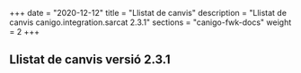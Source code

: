 +++
date        = "2020-12-12"
title       = "Llistat de canvis"
description = "Llistat de canvis canigo.integration.sarcat 2.3.1"
sections    = "canigo-fwk-docs"
weight		= 2
+++

## Llistat de canvis versió 2.3.1


